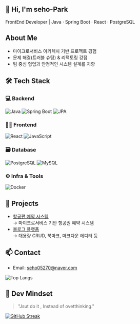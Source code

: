## 👋 Hi, I'm seho-Park
FrontEnd Developer | Java · Spring Boot · React · PostgreSQL

## About Me
- 마이크로서비스 아키텍처 기반 프로젝트 경험
- 문제 해결(트러블 슈팅) & 리팩토링 강점
- 팀 중심 협업과 안정적인 시스템 설계를 지향

## 🛠 Tech Stack

### 💻 Backend  
![Java](https://img.shields.io/badge/Java-007396?style=flat&logo=java&logoColor=white)
![Spring Boot](https://img.shields.io/badge/Spring_Boot-6DB33F?style=flat&logo=spring-boot&logoColor=white)
![JPA](https://img.shields.io/badge/JPA-59666C?style=flat&logo=hibernate&logoColor=white)

### 🧑‍🎨 Frontend  
![React](https://img.shields.io/badge/React-61DAFB?style=flat&logo=react&logoColor=black)
![JavaScript](https://img.shields.io/badge/JavaScript-F7DF1E?style=flat&logo=javascript&logoColor=black)

### 🗃️ Database  
![PostgreSQL](https://img.shields.io/badge/PostgreSQL-4169E1?style=flat&logo=postgresql&logoColor=white)
![MySQL](https://img.shields.io/badge/MySQL-4479A1?style=flat&logo=mysql&logoColor=white)

### ⚙️ Infra & Tools  
![Docker](https://img.shields.io/badge/Docker-2496ED?style=flat&logo=docker&logoColor=white)
  
## 🚀 Projects  
- [항공편 예약 시스템](https://github.com/seh0/flight-reservation)  
  → 마이크로서비스 기반 항공권 예약 시스템
- [블로그 플랫폼](https://github.com/leeytkfng/blog-platform)  
  → 대용량 CRUD, 북마크, 마크다운 에디터 등 

## 📫 Contact  
- Email: seho05270@naver.com  

![Top Langs](https://github-readme-stats.vercel.app/api/top-langs/?username=seh0&layout=compact)

## 🧠 Dev Mindset  
> "Jsut do it , Instead of ovetthinking."  

[![GitHub Streak](https://streak-stats.demolab.com?user=seh0&theme=default)](https://git.io/streak-stats)
